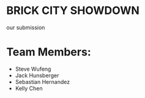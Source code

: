 # BRICK CITY SHOWDOWN
our submission
# Team Members:
- Steve Wufeng
- Jack Hunsberger
- Sebastian Hernandez
- Kelly Chen
